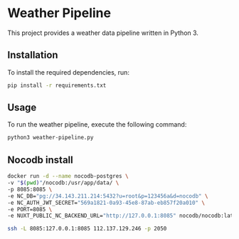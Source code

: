 # Weather Pipeline

This project provides a weather data pipeline written in Python 3.

## Installation

To install the required dependencies, run:

```bash
pip install -r requirements.txt
```

## Usage
To run the weather pipeline, execute the following command:

```bash
python3 weather-pipeline.py
```

## Nocodb install

```bash
docker run -d --name nocodb-postgres \
-v "$(pwd)"/nocodb:/usr/app/data/ \
-p 8085:8085 \
-e NC_DB="pg://34.143.211.214:5432?u=root&p=123456a&d=nocodb" \
-e NC_AUTH_JWT_SECRET="569a1821-0a93-45e8-87ab-eb857f20a010" \
-e PORT=8085 \
-e NUXT_PUBLIC_NC_BACKEND_URL="http://127.0.0.1:8085" nocodb/nocodb:latest
```

```bash
ssh -L 8085:127.0.0.1:8085 112.137.129.246 -p 2050
```